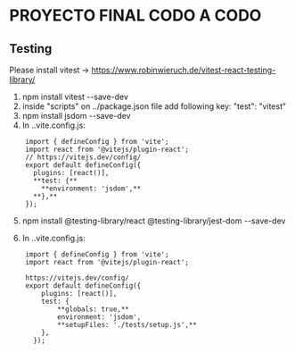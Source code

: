 # PROYECTO FINAL CODO A CODO

## Testing
Please install vitest -> https://www.robinwieruch.de/vitest-react-testing-library/

1. npm install vitest --save-dev
2. inside "scripts" on ../package.json file add following key:
    "test": "vitest"
3. npm install jsdom --save-dev
4. In ..vite.config.js:
```
    import { defineConfig } from 'vite';
    import react from '@vitejs/plugin-react';
    // https://vitejs.dev/config/
    export default defineConfig({
      plugins: [react()],
      **test: {**
        **environment: 'jsdom',**
      **},**
    });
```
5. npm install @testing-library/react @testing-library/jest-dom --save-dev

6. In ..vite.config.js:
```
    import { defineConfig } from 'vite';
    import react from '@vitejs/plugin-react';

    https://vitejs.dev/config/
    export default defineConfig({
        plugins: [react()],
        test: {
            **globals: true,**
            environment: 'jsdom',
            **setupFiles: './tests/setup.js',**
        },
      });
```


